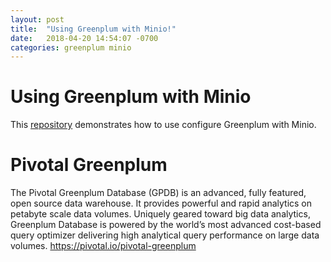 ```yaml
---
layout: post
title:  "Using Greenplum with Minio!"
date:   2018-04-20 14:54:07 -0700
categories: greenplum minio
---
```


# Using Greenplum with Minio

This [repository](https://github.com/kongc-organization/greenplum-minio) demonstrates how to use configure Greenplum with Minio.

# Pivotal Greenplum
The Pivotal Greenplum Database (GPDB) is an advanced, fully featured, open source data warehouse. It provides powerful and rapid analytics on petabyte scale data volumes. Uniquely geared toward big data analytics, Greenplum Database is powered by the world’s most advanced cost-based query optimizer delivering high analytical query performance on large data volumes.
<https://pivotal.io/pivotal-greenplum>

[Greenplum documentation for Kerberos Authentication]: https://gpdb.docs.pivotal.io/570/admin_guide/kerberos.html
[Greenplum Kerberos Guide]: http://dewoods.com/blog/greenplum-kerberos-guide
[Greenplum documentations]: https://https://gpdb.docs.pivotal.io/
[Greenplum product]: https://pivotal.io/pivotal-greenplum
[Greenplum Open Source]: https://www.greenplum.org
